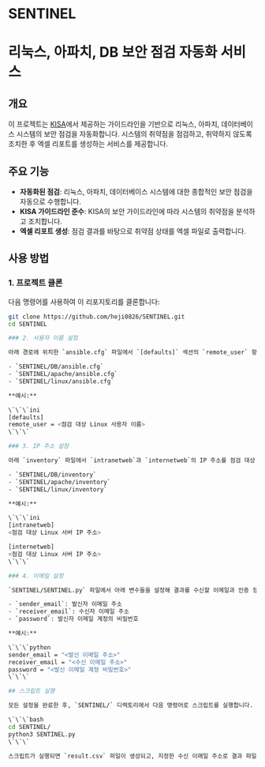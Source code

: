 # SENTINEL

# 리눅스, 아파치, DB 보안 점검 자동화 서비스

## 개요

이 프로젝트는 [KISA](https://isms.kisa.or.kr/main/csap/notice/)에서 제공하는 가이드라인을 기반으로 리눅스, 아파치, 데이터베이스 시스템의 보안 점검을 자동화합니다. 시스템의 취약점을 점검하고, 취약하지 않도록 조치한 후 엑셀 리포트를 생성하는 서비스를 제공합니다.

## 주요 기능

- **자동화된 점검**: 리눅스, 아파치, 데이터베이스 시스템에 대한 종합적인 보안 점검을 자동으로 수행합니다.
- **KISA 가이드라인 준수**: KISA의 보안 가이드라인에 따라 시스템의 취약점을 분석하고 조치합니다.
- **엑셀 리포트 생성**: 점검 결과를 바탕으로 취약점 상태를 엑셀 파일로 출력합니다.

## 사용 방법

### 1. 프로젝트 클론

다음 명령어를 사용하여 이 리포지토리를 클론합니다:

```bash
git clone https://github.com/heji0826/SENTINEL.git
cd SENTINEL

### 2. 사용자 이름 설정

아래 경로에 위치한 `ansible.cfg` 파일에서 `[defaults]` 섹션의 `remote_user` 항목을 점검 대상 Linux 서버의 사용자 이름으로 변경합니다.

- `SENTINEL/DB/ansible.cfg`
- `SENTINEL/apache/ansible.cfg`
- `SENTINEL/linux/ansible.cfg`

**예시:**

\`\`\`ini
[defaults]
remote_user = <점검 대상 Linux 사용자 이름>
\`\`\`

### 3. IP 주소 설정

아래 `inventory` 파일에서 `intranetweb`과 `internetweb`의 IP 주소를 점검 대상 Linux 서버의 IP 주소로 변경합니다.

- `SENTINEL/DB/inventory`
- `SENTINEL/apache/inventory`
- `SENTINEL/linux/inventory`

**예시:**

\`\`\`ini
[intranetweb]
<점검 대상 Linux 서버 IP 주소>

[internetweb]
<점검 대상 Linux 서버 IP 주소>
\`\`\`

### 4. 이메일 설정

`SENTINEL/SENTINEL.py` 파일에서 아래 변수들을 설정해 결과를 수신할 이메일과 인증 정보를 입력합니다.

- `sender_email`: 발신자 이메일 주소
- `receiver_email`: 수신자 이메일 주소
- `password`: 발신자 이메일 계정의 비밀번호

**예시:**

\`\`\`python
sender_email = "<발신 이메일 주소>"
receiver_email = "<수신 이메일 주소>"
password = "<발신 이메일 계정 비밀번호>"
\`\`\`

## 스크립트 실행

모든 설정을 완료한 후, `SENTINEL/` 디렉토리에서 다음 명령어로 스크립트를 실행합니다.

\`\`\`bash
cd SENTINEL/
python3 SENTINEL.py
\`\`\`

스크립트가 실행되면 `result.csv` 파일이 생성되고, 지정한 수신 이메일 주소로 결과 파일이 전송됩니다.


